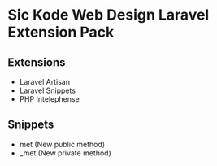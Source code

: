 # **Sic Kode Web Design** Laravel Extension Pack

## Extensions

- Laravel Artisan
- Laravel Snippets
- PHP Intelephense

## Snippets

- met (New public method)
- \_met (New private method)
